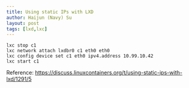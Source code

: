 ```yaml
---
title: Using static IPs with LXD
author: Haijun (Navy) Su
layout: post
tags: [lxd,lxc]
---
```


```
lxc stop c1
lxc network attach lxdbr0 c1 eth0 eth0
lxc config device set c1 eth0 ipv4.address 10.99.10.42
lxc start c1
```

Reference:
<https://discuss.linuxcontainers.org/t/using-static-ips-with-lxd/1291/5>

